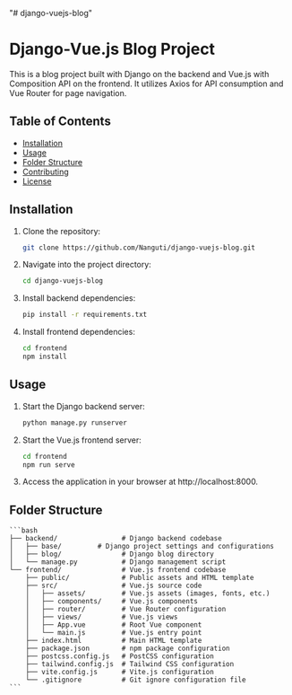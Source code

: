 "# django-vuejs-blog"

# Django-Vue.js Blog Project

This is a blog project built with Django on the backend and Vue.js with Composition API on the frontend. It utilizes Axios for API consumption and Vue Router for page navigation.

## Table of Contents

- [Installation](#installation)
- [Usage](#usage)
- [Folder Structure](#folder-structure)
- [Contributing](#contributing)
- [License](#license)

## Installation

1. Clone the repository:

   ```bash
   git clone https://github.com/Nanguti/django-vuejs-blog.git
   ```

2. Navigate into the project directory:

   ```bash
   cd django-vuejs-blog
   ```

3. Install backend dependencies:

   ```bash
   pip install -r requirements.txt
   ```

4. Install frontend dependencies:

   ```bash
   cd frontend
   npm install
   ```

## Usage

1. Start the Django backend server:

   ```bash
   python manage.py runserver
   ```

2. Start the Vue.js frontend server:
   ```bash
   cd frontend
   npm run serve
   ```
3. Access the application in your browser at http://localhost:8000.

## Folder Structure

    ```bash
    ├── backend/                # Django backend codebase
    │   ├── base/         # Django project settings and configurations
    │   ├── blog/               # Django blog directory
    │   └── manage.py           # Django management script
    └── frontend/               # Vue.js frontend codebase
        ├── public/             # Public assets and HTML template
        ├── src/                # Vue.js source code
        │   ├── assets/         # Vue.js assets (images, fonts, etc.)
        │   ├── components/     # Vue.js components
        │   ├── router/         # Vue Router configuration
        │   ├── views/          # Vue.js views
        │   ├── App.vue         # Root Vue component
        │   └── main.js         # Vue.js entry point
        ├── index.html          # Main HTML template
        ├── package.json        # npm package configuration
        ├── postcss.config.js   # PostCSS configuration
        ├── tailwind.config.js  # Tailwind CSS configuration
        ├── vite.config.js      # Vite.js configuration
        └── .gitignore          # Git ignore configuration file
    ```
